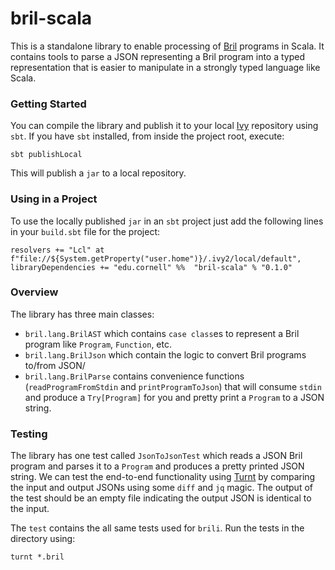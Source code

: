 # bril-scala

This is a standalone library to enable processing of [Bril](https://capra.cs.cornell.edu/bril/intro.html) programs
in Scala. It contains tools to parse a JSON representing a Bril program into a typed representation
that is easier to manipulate in a strongly typed language like Scala.

### Getting Started

You can compile the library and publish it to your local [Ivy](https://ant.apache.org/ivy/) repository using `sbt`.
If you have `sbt` installed, from inside the project root, execute:

```
sbt publishLocal
```

This will publish a `jar` to a local repository.

### Using in a Project

To use the locally published `jar` in an `sbt` project just add the following lines
in your `build.sbt` file for the project:

```
resolvers += "Lcl" at f"file://${System.getProperty("user.home")}/.ivy2/local/default",
libraryDependencies += "edu.cornell" %%  "bril-scala" % "0.1.0"
```

### Overview

The library has three main classes:

* `bril.lang.BrilAST` which contains `case class`es to represent a Bril program like `Program`, `Function`, etc.
* `bril.lang.BrilJson` which contain the logic to convert Bril programs to/from JSON/
* `bril.lang.BrilParse` contains convenience functions (`readProgramFromStdin` and `printProgramToJson`) 
  that will consume `stdin` and produce a `Try[Program]` for you and pretty print a `Program` to a JSON string.

### Testing

The library has one test called `JsonToJsonTest` which reads a JSON Bril program and parses it to a `Program` and 
produces a pretty printed JSON string. We can test the end-to-end functionality using [Turnt](https://github.com/cucapra/turnt)
by comparing the input and output JSONs using some `diff` and `jq` magic. The output of the test should be an empty file
indicating the output JSON is identical to the input.

The `test` contains the all same tests used for `brili`. Run the tests in the directory using:

```
turnt *.bril
```
